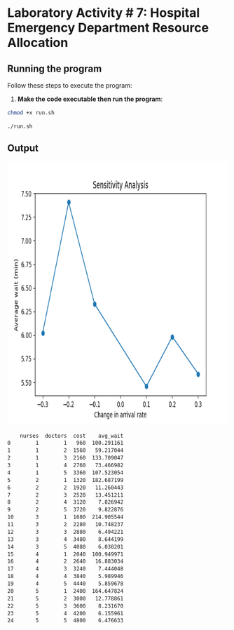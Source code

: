 # Laboratory Activity # 7: Hospital Emergency Department Resource Allocation

## Running the program

Follow these steps to execute the program:

1. **Make the code executable then run the program**:
  ```bash
  chmod +x run.sh
  ```
  ```bash
  ./run.sh
  ```

## Output

<div align="center">
  <img src="Figure_1.png" alt="Figre_1" height="600">
</div>

```bash
    nurses  doctors  cost    avg_wait
0        1        1   960  100.291161
1        1        2  1560   59.217044
2        1        3  2160  133.709047
3        1        4  2760   73.466982
4        1        5  3360  107.523054
5        2        1  1320  182.687199
6        2        2  1920   11.260443
7        2        3  2520   13.451211
8        2        4  3120    7.826942
9        2        5  3720    9.822876
10       3        1  1680  214.905544
11       3        2  2280   10.748237
12       3        3  2880    6.494221
13       3        4  3480    8.644199
14       3        5  4080    6.030201
15       4        1  2040  100.949971
16       4        2  2640   16.883034
17       4        3  3240    7.444048
18       4        4  3840    5.989946
19       4        5  4440    5.859678
20       5        1  2400  164.647824
21       5        2  3000   12.778861
22       5        3  3600    8.231670
23       5        4  4200    6.155961
24       5        5  4800    6.476633
```



